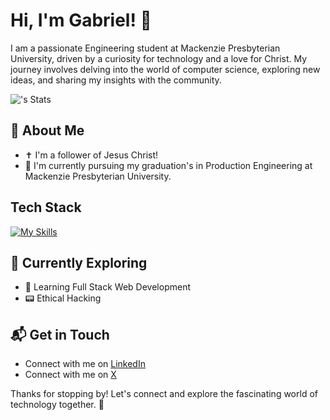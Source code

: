 # Hi, I'm Gabriel! 👋

I am a passionate Engineering student at Mackenzie Presbyterian University, driven by a curiosity for technology and a love for Christ. My journey involves delving into the world of computer science, exploring new ideas, and sharing my insights with the community.

![<GabrielCaetano>'s Stats](https://github-readme-stats.vercel.app/api?username=<GabrielCaetano>&theme=vue-dark&show_icons=true&hide_border=true&count_private=true)

## 🚀 About Me

- ✝️ I'm a follower of Jesus Christ!
- 🔭 I'm currently pursuing my graduation's in Production Engineering at Mackenzie Presbyterian University.

## Tech Stack
[![My Skills](https://skillicons.dev/icons?i=js,html,css  )](https://skillicons.dev)

## 🌱 Currently Exploring

- 🚀 Learning Full Stack Web Development
- 📟 Ethical Hacking

## 📬 Get in Touch

- Connect with me on [LinkedIn](https://www.linkedin.com/in/gabriel-caetano-01196a2b0/)
- Connect with me on [X](https://x.com/Teirexeirinha?t=02udXBsqLxHPOIz0KiVnCg&s=08)

Thanks for stopping by! Let's connect and explore the fascinating world of technology together. 🚀
